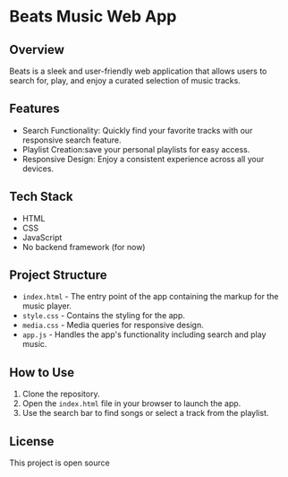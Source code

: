 # Beats Music Web App

## Overview

Beats is a sleek and user-friendly web application that allows users to search for, play, and enjoy a curated selection of music tracks.

## Features

- Search Functionality: Quickly find your favorite tracks with our responsive search feature.
- Playlist Creation:save your personal playlists for easy access.
- Responsive Design: Enjoy a consistent experience across all your devices.

## Tech Stack

- HTML
- CSS
- JavaScript
- No backend framework (for now)

## Project Structure

- `index.html` - The entry point of the app containing the markup for the music player.
- `style.css` - Contains the styling for the app.
- `media.css` - Media queries for responsive design.
- `app.js` - Handles the app's functionality including search and play music.

## How to Use

1. Clone the repository.
2. Open the `index.html` file in your browser to launch the app.
3. Use the search bar to find songs or select a track from the playlist.

## License

This project is open source

